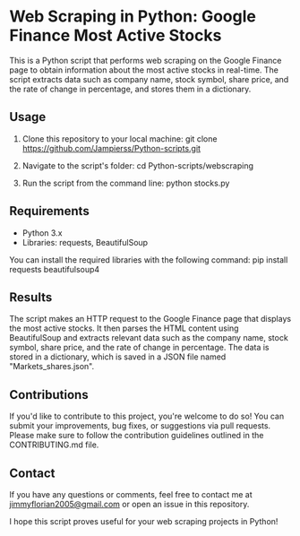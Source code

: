 # Web Scraping in Python: Google Finance Most Active Stocks

This is a Python script that performs web scraping on the Google Finance page to obtain information about the most active stocks in real-time. The script extracts data such as company name, stock symbol, share price, and the rate of change in percentage, and stores them in a dictionary.

## Usage

1. Clone this repository to your local machine:
   git clone https://github.com/Jampierss/Python-scripts.git

2. Navigate to the script's folder:
   cd Python-scripts/webscraping

3. Run the script from the command line:
   python stocks.py

## Requirements

- Python 3.x
- Libraries: requests, BeautifulSoup

You can install the required libraries with the following command:
  pip install requests beautifulsoup4

## Results

The script makes an HTTP request to the Google Finance page that displays the most active stocks. It then parses the HTML content using BeautifulSoup and extracts relevant data such as the company name, stock symbol, share price, and the rate of change in percentage. The data is stored in a dictionary, which is saved in a JSON file named "Markets_shares.json".

## Contributions

If you'd like to contribute to this project, you're welcome to do so! You can submit your improvements, bug fixes, or suggestions via pull requests. Please make sure to follow the contribution guidelines outlined in the CONTRIBUTING.md file.

## Contact

If you have any questions or comments, feel free to contact me at jimmyflorian2005@gmail.com or open an issue in this repository.

I hope this script proves useful for your web scraping projects in Python!
